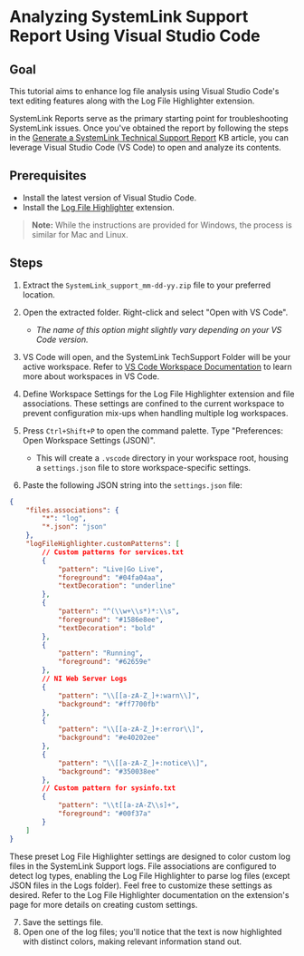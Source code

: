 # Analyzing SystemLink Support Report Using Visual Studio Code

## Goal

This tutorial aims to enhance log file analysis using Visual Studio Code's text editing features along with the Log File Highlighter extension.

SystemLink Reports serve as the primary starting point for troubleshooting SystemLink issues. Once you've obtained the report by following the steps in the [Generate a SystemLink Technical Support Report](https://knowledge.ni.com/KnowledgeArticleDetails?id=kA03q000000YGpmCAG&l=en-US) KB article, you can leverage Visual Studio Code (VS Code) to open and analyze its contents.

## Prerequisites

- Install the latest version of Visual Studio Code.
- Install the [Log File Highlighter](https://marketplace.visualstudio.com/items?itemName=emilast.LogFileHighlighter) extension.

> **Note:** While the instructions are provided for Windows, the process is similar for Mac and Linux.

## Steps

1. Extract the `SystemLink_support_mm-dd-yy.zip` file to your preferred location.

2. Open the extracted folder. Right-click and select "Open with VS Code".
    - *The name of this option might slightly vary depending on your VS Code version.*
    
3. VS Code will open, and the SystemLink TechSupport Folder will be your active workspace. Refer to [VS Code Workspace Documentation](https://code.visualstudio.com/docs/editor/workspaces) to learn more about workspaces in VS Code.

4. Define Workspace Settings for the Log File Highlighter extension and file associations. These settings are confined to the current workspace to prevent configuration mix-ups when handling multiple log workspaces.

5. Press `Ctrl+Shift+P` to open the command palette. Type "Preferences: Open Workspace Settings (JSON)".
    - This will create a `.vscode` directory in your workspace root, housing a `settings.json` file to store workspace-specific settings.

6. Paste the following JSON string into the `settings.json` file:

```json
{
    "files.associations": {
        "*": "log",
        "*.json": "json"
    },
    "logFileHighlighter.customPatterns": [
        // Custom patterns for services.txt
        {
            "pattern": "Live|Go Live",
            "foreground": "#04fa04aa",
            "textDecoration": "underline"
        },
        {
            "pattern": "^(\\w+\\s*)*:\\s",
            "foreground": "#1586e8ee",
            "textDecoration": "bold"
        },
        {
            "pattern": "Running",
            "foreground": "#62659e"
        },
        // NI Web Server Logs
        {
            "pattern": "\\[[a-zA-Z_]+:warn\\]",
            "background": "#ff7700fb"
        },
        {
            "pattern": "\\[[a-zA-Z_]+:error\\]",
            "background": "#e40202ee"
        },
        {
            "pattern": "\\[[a-zA-Z_]+:notice\\]",
            "background": "#350038ee"
        },
        // Custom pattern for sysinfo.txt
        {
            "pattern": "\\t[[a-zA-Z\\s]+",
            "foreground": "#00f37a"
        }
    ]
}
```
These preset Log File Highlighter settings are designed to color custom log files in the SystemLink Support logs. File associations are configured to detect log types, enabling the Log File Highlighter to parse log files (except JSON files in the Logs folder). Feel free to customize these settings as desired. Refer to the Log File Highlighter documentation on the extension's page for more details on creating custom settings.

7. Save the settings file.
8. Open one of the log files; you'll notice that the text is now highlighted with distinct colors, making relevant information stand out.
